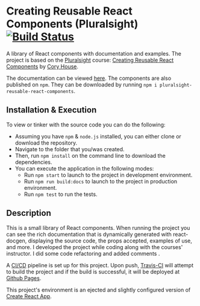# Creating Reusable React Components (Pluralsight) [![Build Status](https://travis-ci.org/Darmaiad/pluralsight-reusable-react-components.svg?branch=master)](https://travis-ci.org/Darmaiad/pluralsight-reusable-react-components)
A library of React components with documentation and examples. The project is based on the [Pluralsight](https://www.pluralsight.com/) course: [Creating Reusable React Components](https://app.pluralsight.com/library/courses/redux-saga/table-of-contents) by [Cory House](https://github.com/coryhouse).

The documentation can be viewed [here](https://darmaiad.github.io/pluralsight-reusable-react-components/). The components are also published on `npm`. They can be downloaded by running `npm i pluralsight-reusable-react-components`.

## Installation & Execution
To view or tinker with the source code you can do the following:
* Assuming you have `npm` & `node.js` installed, you can either clone or download the repository. 
* Navigate to the folder that you/was created. 
* Then, run `npm install` on the command line to download the dependencies. 
* You can execute the application in the following modes: 
  * Run `npm start` to launch to the project in development environment.
  * Run `npm run build:docs` to launch to the project in production environment.
  * Run `npm test` to run the tests.
  
## Description
This is a small library of React components. When running the project you can see the rich documentation that is dynamically generated with react-docgen, displaying the source code, the props accepted, examples of use, and more. I developed the project while coding along with the courses' instructor. I did some code refactoring and added comments .

A [CI/CD](https://en.wikipedia.org/wiki/CI/CD) pipeline is set up for this project. Upon push, [Travis-CI](https://travis-ci.org/) will attempt to build the project and if the build is successful, it will be deployed at [Github Pages](https://pages.github.com/).

This project's environment is an ejected and slightly configured version of [Create React App](https://github.com/facebookincubator/create-react-app).
